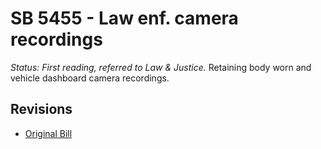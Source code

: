 # SB 5455 - Law enf. camera recordings
*Status: First reading, referred to Law & Justice.*
Retaining body worn and vehicle dashboard camera recordings.

## Revisions
* [Original Bill](1/)
